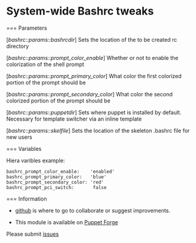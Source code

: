 System-wide Bashrc tweaks
======================

 === Parameters

  [*bashrc::params::bashrcdir*]
   Sets the location of the to be created rc directory

  [*bashrc::params::prompt_color_enable*]
   Whether or not to enable the colorization of the shell prompt

  [*bashrc::params::prompt_primary_color*]
   What color the first colorized portion of the prompt should be

  [*bashrc::params::prompt_secondary_color*]
   What color the second colorized portion of the prompt should be

  [*bashrc::params::puppetdir*]
   Sets where puppet is installed by default. Necessary for template switcher via an inline template

  [*bashrc::params::skelfile*]
   Sets the location of the skeleton .bashrc file for new users

  === Variables

 Hiera varibles example:

    bashrc_prompt_color_enable:    'enabled'
    bashrc_prompt_primary_color:   'blue'
    bashrc_prompt_secondary_color: 'red'
    bashrc_prompt_pci_switch:       false

  === Information

 -  [github](https://github.com/wolfspyre/puppet-bashrc) is where to go to collaborate or suggest improvements.

 -  This module is available on [Puppet Forge](http://forge.puppetlabs.com/wolfspyre/bashrc)

Please submit [issues](https://github.com/wolfspyre/puppet-bashrc/issues)
